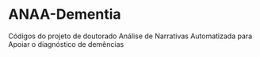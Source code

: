 # ANAA-Dementia
Códigos do projeto de doutorado Análise de Narrativas Automatizada para Apoiar o diagnóstico de demências
